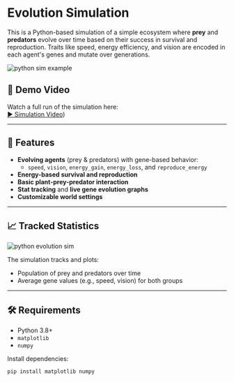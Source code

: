# Evolution Simulation

This is a Python-based simulation of a simple ecosystem where **prey** and **predators** evolve over time based on their success in survival and reproduction. Traits like speed, energy efficiency, and vision are encoded in each agent's genes and mutate over generations.

![python sim example](https://github.com/user-attachments/assets/6d619ece-9e66-48ab-852b-4865a7aa4f39)


## 🎥 Demo Video

Watch a full run of the simulation here:  
[▶️ Simulation Video](https://youtu.be/3XydFCMCIcw ))

---

## 🧠 Features

- **Evolving agents** (prey & predators) with gene-based behavior:
  - `speed`, `vision`, `energy_gain`, `energy_loss`, and `reproduce_energy`
- **Energy-based survival and reproduction**
- **Basic plant-prey-predator interaction**
- **Stat tracking** and **live gene evolution graphs**
- **Customizable world settings**

---

## 📈 Tracked Statistics

![python evolution sim](https://github.com/user-attachments/assets/1a621bba-51ec-493b-b247-d160dd9f2973)

The simulation tracks and plots:

- Population of prey and predators over time
- Average gene values (e.g., speed, vision) for both groups

---

## 🛠️ Requirements

- Python 3.8+
- `matplotlib`
- `numpy`

Install dependencies:

```bash
pip install matplotlib numpy

